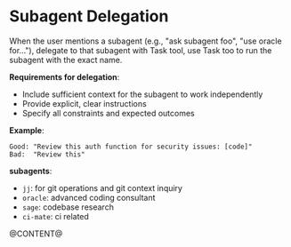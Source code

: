 # Subagent Delegation

When the user mentions a subagent (e.g., "ask subagent foo", "use oracle for..."), delegate to that subagent with Task tool, use Task too to run the subagent with the exact name.

**Requirements for delegation**:
- Include sufficient context for the subagent to work independently
- Provide explicit, clear instructions
- Specify all constraints and expected outcomes

**Example**:
```
Good: "Review this auth function for security issues: [code]"
Bad:  "Review this"
```

**subagents**:

- `jj`: for git operations and git context inquiry
- `oracle`: advanced coding consultant
- `sage`: codebase research
- `ci-mate`: ci related

@CONTENT@
